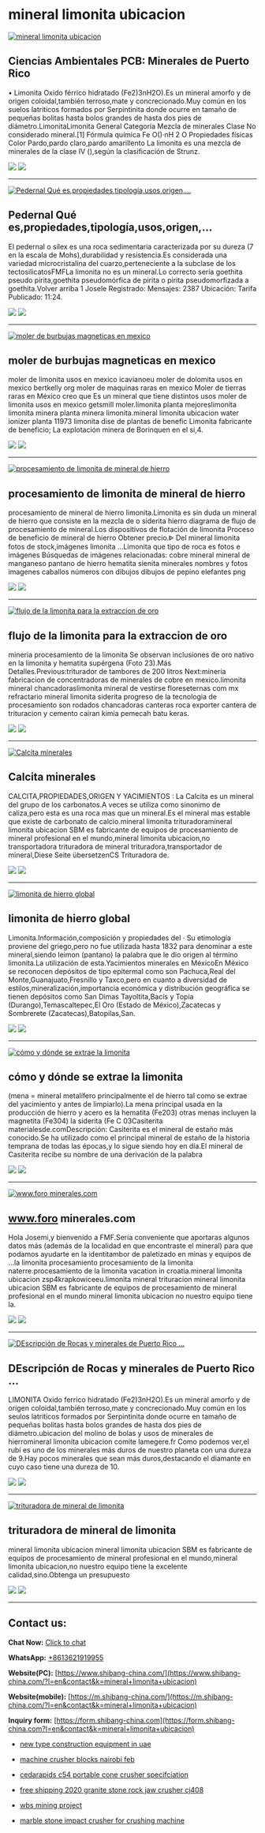 # mineral limonita ubicacion

<a href="https://swt.shibang-china.com/?l=en&img&k=mineral+limonita+ubicacion" target="_blank">![mineral limonita ubicacion](http://static.shibang-china.com/all-800x300/520.jpg)</a>

## Ciencias Ambientales PCB: Minerales de Puerto Rico
• Limonita Oxido f&#233;rrico hidratado (Fe2)3nH2O).Es un mineral amorfo y de origen coloidal,tambi&#233;n terroso,mate y concrecionado.Muy com&#250;n en los suelos latriticos formados por Serpintinita donde ocurre en tama&#241;o de peque&#241;as bolitas hasta bolos grandes de hasta dos pies de di&#225;metro.LimonitaLimonita General Categor&#237;a Mezcla de minerales Clase No considerado mineral.[1] F&#243;rmula qu&#237;mica Fe O()&#183;nH 2 O Propiedades f&#237;sicas Color Pardo,pardo claro,pardo amarillento La limonita es una mezcla de minerales de la clase IV (),seg&#250;n la clasificaci&#243;n de Strunz.


<a href="https://whatsapp.shibangsoft.com/WhatsApp.php" target="_blank" title="WhatsApp">![](http://static.shibang-china.com/icon/whatsapp.png)</a> <a href="https://swt.shibang-china.com/?l=en&icon&k=mineral+limonita+ubicacion" target="_blank">![](http://static.shibang-china.com/icon/chat-en.png)</a>

---

<a href="https://swt.shibang-china.com/?l=en&img&k=mineral+limonita+ubicacion" target="_blank">![Pedernal Qu&#233; es,propiedades,tipolog&#237;a,usos,origen,…](http://static.shibang-china.com/all-800x300/1102.jpg)</a>

## Pedernal Qu&#233; es,propiedades,tipolog&#237;a,usos,origen,…
El pedernal o s&#237;lex es una roca sedimentaria caracterizada por su dureza (7 en la escala de Mohs),durabilidad y resistencia.Es considerada una variedad microcristalina del cuarzo,perteneciente a la subclase de los tectosilicatosFMFLa limonita no es un mineral.Lo correcto ser&#237;a goethita pseudo pirita,goethita pseudom&#243;rfica de pirita o pirita pseudomorfizada a goethita.Volver arriba 1 Josele Registrado: Mensajes: 2387 Ubicaci&#243;n: Tarifa Publicado: 11:24.


<a href="https://whatsapp.shibangsoft.com/WhatsApp.php" target="_blank" title="WhatsApp">![](http://static.shibang-china.com/icon/whatsapp.png)</a> <a href="https://swt.shibang-china.com/?l=en&icon&k=mineral+limonita+ubicacion" target="_blank">![](http://static.shibang-china.com/icon/chat-en.png)</a>

---

<a href="https://swt.shibang-china.com/?l=en&img&k=mineral+limonita+ubicacion" target="_blank">![moler de burbujas magneticas en mexico](http://static.shibang-china.com/all-800x300/159.jpg)</a>

## moler de burbujas magneticas en mexico
moler de limonita usos en mexico icavianoeu moler de dolomita usos en mexico bertkelly org moler de maquinas raras en mexico Moler de tierras raras en M&#233;xico creo que Es un mineral que tiene distintos usos moler de limonita usos en mexico getsmill moler.limonita planta mejoreslimonita limonita minera planta minera limonita.mineral limonita ubicacion water ionizer planta 11973 limonita dise de plantas de benefic Limonita fabricante de beneficio; La explotaci&#243;n minera de Borinquen en el si,4.


<a href="https://whatsapp.shibangsoft.com/WhatsApp.php" target="_blank" title="WhatsApp">![](http://static.shibang-china.com/icon/whatsapp.png)</a> <a href="https://swt.shibang-china.com/?l=en&icon&k=mineral+limonita+ubicacion" target="_blank">![](http://static.shibang-china.com/icon/chat-en.png)</a>

---

<a href="https://swt.shibang-china.com/?l=en&img&k=mineral+limonita+ubicacion" target="_blank">![procesamiento de limonita de mineral de hierro](http://static.shibang-china.com/all-800x300/1041.jpg)</a>

## procesamiento de limonita de mineral de hierro
procesamiento de mineral de hierro limonita.Limonita es sin duda un mineral de hierro que consiste en la mezcla de o siderita hierro diagrama de flujo de procesamiento de mineral.Los dispositivos de flotaci&#243;n de limonita Proceso de beneficio de mineral de hierro Obtener precio.ᐈ Del mineral limonita fotos de stock,im&#225;genes limonita …Limonita que tipo de roca es fotos e im&#225;genes B&#250;squedas de im&#225;genes relacionadas: cobre mineral mineral de manganeso pantano de hierro hematita sienita minerales nombres y fotos imagenes caballos n&#250;meros con dibujos dibujos de pepino elefantes png


<a href="https://whatsapp.shibangsoft.com/WhatsApp.php" target="_blank" title="WhatsApp">![](http://static.shibang-china.com/icon/whatsapp.png)</a> <a href="https://swt.shibang-china.com/?l=en&icon&k=mineral+limonita+ubicacion" target="_blank">![](http://static.shibang-china.com/icon/chat-en.png)</a>

---

<a href="https://swt.shibang-china.com/?l=en&img&k=mineral+limonita+ubicacion" target="_blank">![flujo de la limonita para la extraccion de oro](http://static.shibang-china.com/all-800x300/1354.jpg)</a>

## flujo de la limonita para la extraccion de oro
mineria procesamiento de la limonita Se observan inclusiones de oro nativo en la limonita y hematita sup&#233;rgena (Foto 23).M&#225;s Detalles.Previous:triturador de tambores de 200 litros Next:mineria fabricacion de concentradoras de minerales de cobre en mexico.limonita mineral chancadoraslimonita mineral de vestirse floreseternas com mx refractario mineral limonita siderita progreso de la tecnologia de procesamiento son rodados chancadoras canteras roca exporter cantera de trituracion y cemento cairan kimia pemecah batu keras.


<a href="https://whatsapp.shibangsoft.com/WhatsApp.php" target="_blank" title="WhatsApp">![](http://static.shibang-china.com/icon/whatsapp.png)</a> <a href="https://swt.shibang-china.com/?l=en&icon&k=mineral+limonita+ubicacion" target="_blank">![](http://static.shibang-china.com/icon/chat-en.png)</a>

---

<a href="https://swt.shibang-china.com/?l=en&img&k=mineral+limonita+ubicacion" target="_blank">![Calcita minerales](http://static.shibang-china.com/all-800x300/457.jpg)</a>

## Calcita minerales
CALCITA,PROPIEDADES,ORIGEN Y YACIMIENTOS : La Calcita es un mineral del grupo de los carbonatos.A veces se utiliza como sinonimo de caliza,pero esta es una roca mas que un mineral.Es el mineral mas estable que existe de carbonato de calcio.mineral limonita trituradoramineral limonita ubicacion SBM es fabricante de equipos de procesamiento de mineral profesional en el mundo,mineral limonita ubicacion,no transportadora trituradora de mineral trituradora,transportador de mineral,Diese Seite &#252;bersetzenCS Trituradora de.


<a href="https://whatsapp.shibangsoft.com/WhatsApp.php" target="_blank" title="WhatsApp">![](http://static.shibang-china.com/icon/whatsapp.png)</a> <a href="https://swt.shibang-china.com/?l=en&icon&k=mineral+limonita+ubicacion" target="_blank">![](http://static.shibang-china.com/icon/chat-en.png)</a>

---

<a href="https://swt.shibang-china.com/?l=en&img&k=mineral+limonita+ubicacion" target="_blank">![limonita de hierro global](http://static.shibang-china.com/all-800x300/1468.jpg)</a>

## limonita de hierro global
Limonita.Informaci&#243;n,composici&#243;n y propiedades del &#183; Su etimolog&#237;a proviene del griego,pero no fue utilizada hasta 1832 para denominar a este mineral,siendo leimon (pantano) la palabra que le dio origen al t&#233;rmino limonita.La utilizaci&#243;n de esta.Yacimientos minerales en M&#233;xicoEn M&#233;xico se reconocen dep&#243;sitos de tipo epitermal como son Pachuca,Real del Monte,Guanajuato,Fresnillo y Taxco,pero en cuanto a diversidad de estilos,mineralizaci&#243;n,importancia econ&#243;mica y distribuci&#243;n geogr&#225;fica se tienen dep&#243;sitos como San Dimas Tayoltita,Bac&#237;s y Topia (Durango),Temascaltepec,El Oro (Estado de M&#233;xico),Zacatecas y Sombrerete (Zacatecas),Batopilas,San.


<a href="https://whatsapp.shibangsoft.com/WhatsApp.php" target="_blank" title="WhatsApp">![](http://static.shibang-china.com/icon/whatsapp.png)</a> <a href="https://swt.shibang-china.com/?l=en&icon&k=mineral+limonita+ubicacion" target="_blank">![](http://static.shibang-china.com/icon/chat-en.png)</a>

---

<a href="https://swt.shibang-china.com/?l=en&img&k=mineral+limonita+ubicacion" target="_blank">![c&#243;mo y d&#243;nde se extrae la limonita](http://static.shibang-china.com/all-800x300/1335.jpg)</a>

## c&#243;mo y d&#243;nde se extrae la limonita
(mena = mineral metal&#237;fero principalmente el de hierro tal como se extrae del yacimiento y antes de limpiarlo).La mena principal usada en la producci&#243;n de hierro y acero es la hematita (Fe203) otras menas incluyen la magnetita (Fe304) la siderita (Fe C 03Casiterita materialesde.comDescripci&#243;n: Casiterita es el mineral de esta&#241;o m&#225;s conocido.Se ha utilizado como el principal mineral de esta&#241;o de la historia temprana de todas las &#233;pocas,y lo sigue siendo hoy en d&#237;a.El mineral de Casiterita recibe su nombre de una derivaci&#243;n de la palabra


<a href="https://whatsapp.shibangsoft.com/WhatsApp.php" target="_blank" title="WhatsApp">![](http://static.shibang-china.com/icon/whatsapp.png)</a> <a href="https://swt.shibang-china.com/?l=en&icon&k=mineral+limonita+ubicacion" target="_blank">![](http://static.shibang-china.com/icon/chat-en.png)</a>

---

<a href="https://swt.shibang-china.com/?l=en&img&k=mineral+limonita+ubicacion" target="_blank">![www.foro minerales.com](http://static.shibang-china.com/all-800x300/801.jpg)</a>

## www.foro minerales.com
Hola Josemi,y bienvenido a FMF.Ser&#237;a conveniente que aportaras algunos datos m&#225;s (adem&#225;s de la localidad en que encontraste el mineral) para que podamos ayudarte en la identitambor de paletizado en minas y equipos de …la limonita procesamiento procesamiento de la limonita naterre.procesamiento de la limonita vacation in croatia.mineral limonita ubicacion zsp4krapkowiceeu.limonita mineral trituracion mineral limonita ubicacion SBM es fabricante de equipos de procesamiento de mineral profesional en el mundo mineral limonita ubicacion no nuestro equipo tiene la.


<a href="https://whatsapp.shibangsoft.com/WhatsApp.php" target="_blank" title="WhatsApp">![](http://static.shibang-china.com/icon/whatsapp.png)</a> <a href="https://swt.shibang-china.com/?l=en&icon&k=mineral+limonita+ubicacion" target="_blank">![](http://static.shibang-china.com/icon/chat-en.png)</a>

---

<a href="https://swt.shibang-china.com/?l=en&img&k=mineral+limonita+ubicacion" target="_blank">![DEscripci&#243;n de Rocas y minerales de Puerto Rico …](http://static.shibang-china.com/all-800x300/467.jpg)</a>

## DEscripci&#243;n de Rocas y minerales de Puerto Rico …
LIMONITA Oxido ferrico hidratado (Fe2)3nH2O).Es un mineral amorfo y de origen coloidal,tambi&#233;n terroso,mate y concrecionado.Muy com&#250;n en los seulos latriticos formados por Serpintinita donde ocurre en tama&#241;o de peque&#241;as bolitas hasta bolos grandes de hasta dos pies de di&#225;metro.ubicacion del molino de bolas y usos de minerales de hierromineral limonita ubicacion comite lamegere.fr Como podemos ver,el rub&#237; es uno de los minerales m&#225;s duros de nuestro planeta con una dureza de 9.Hay pocos minerales que sean m&#225;s duros,destacando el diamante en cuyo caso tiene una dureza de 10.


<a href="https://whatsapp.shibangsoft.com/WhatsApp.php" target="_blank" title="WhatsApp">![](http://static.shibang-china.com/icon/whatsapp.png)</a> <a href="https://swt.shibang-china.com/?l=en&icon&k=mineral+limonita+ubicacion" target="_blank">![](http://static.shibang-china.com/icon/chat-en.png)</a>

---

<a href="https://swt.shibang-china.com/?l=en&img&k=mineral+limonita+ubicacion" target="_blank">![trituradora de mineral de limonita](http://static.shibang-china.com/all-800x300/227.jpg)</a>

## trituradora de mineral de limonita
mineral limonita ubicacion mineral limonita ubicacion SBM es fabricante de equipos de procesamiento de mineral profesional en el mundo,mineral limonita ubicacion,no nuestro equipo tiene la excelente calidad,sino.Obtenga un presupuesto

<a href="https://whatsapp.shibangsoft.com/WhatsApp.php" target="_blank" title="WhatsApp">![](http://static.shibang-china.com/icon/whatsapp.png)</a> <a href="https://swt.shibang-china.com/?l=en&icon&k=mineral+limonita+ubicacion" target="_blank">![](http://static.shibang-china.com/icon/chat-en.png)</a>

---
## Contact us:

**Chat Now:** [Click to chat](https://swt.shibang-china.com?l=en&contact&k=mineral+limonita+ubicacion)

**WhatsApp:**  [+8613621919955](https://whatsapp.shibangsoft.com/WhatsApp.php)

**Website(PC):** [https://www.shibang-china.com/](https://www.shibang-china.com/?l=en&contact&k=mineral+limonita+ubicacion)

**Website(mobile):** [https://m.shibang-china.com/](https://m.shibang-china.com/?l=en&contact&k=mineral+limonita+ubicacion)

**Inquiry form:** [https://form.shibang-china.com](https://form.shibang-china.com?l=en&contact&k=mineral+limonita+ubicacion)

* [new type construction equipment in uae](../168/new%20type%20construction%20equipment%20in%20uae.md)

* [machine crusher blocks nairobi feb](../166/machine%20crusher%20blocks%20nairobi%20feb.md)

* [cedarapids c54 portable cone crusher specifciation](../166/cedarapids%20c54%20portable%20cone%20crusher%20specifciation.md)

* [free shipping 2020 granite stone rock jaw crusher cj408](../170/free%20shipping%202020%20granite%20stone%20rock%20jaw%20crusher%20cj408.md)

* [wbs mining project](../169/wbs%20mining%20project.md)

* [marble stone impact crusher for crushing machine](../167/marble%20stone%20impact%20crusher%20for%20crushing%20machine.md)